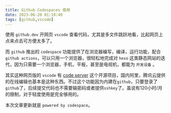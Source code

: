 ```yaml
---
title: Github Codespaces 使用
date: 2023-06-20 01:19:49
tags: [github,vscode]
---
```


使用 `github.dev` 开网页 `vscode` 查看代码，尤其是多文件跳跃地看，比起网页上点来点去可方便太多了。

而 `github` 推出的 `codespace` 功能提供了在浏览器编写，编译，运行功能，配合`github actions`，可以只用一个浏览器，很轻松地完成对 `hexo` 这类静态网站的迭代，因为只需要一个浏览器，手机，平板，甚至是电视机，都能为 `开发设备` 。

其实这种网页版的 `vscode` 有 [code server](https://github.com/coder/code-server) 这个开源项目，国内阿里，腾讯云提供的在线编辑也基本是这种东西。不过这个功能因为内建在`github`，只要登录了`github`了，后续提交代码也不需要输密码或者提供`sshkey`了。虽说有120小时/月的限制，对于轻度使用是完全够用的。

本次文章更新就是 `powered by codespace`。

